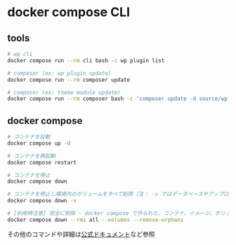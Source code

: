 
# docker compose CLI

## tools

```sh
# wp cli
docker compose run --rm cli bash -c wp plugin list

# composer (ex: wp plugin update)
docker compose run --rm composer update

# composer (ex: theme module update)
docker compose run --rm composer bash -c 'composer update -d source/wp-content/themes/$WP_THEME_NAME'
```

## docker compose

```sh
# コンテナを起動
docker compose up -d

# コンテナを再起動
docker compose restart

# コンテナを停止
docker compose down

# コンテナを停止し環境内のボリュームをすべて削除（注： -v ではデータベースやアップロード画像などがすべて削除されます）
docker compose down -v

# [利用時注意] 完全に削除 - docker compose で作られた、コンテナ、イメージ、ボリューム、ネットワークそして未定義コンテナ、全てを一括消去
docker compose down --rmi all --volumes --remove-orphans
```

その他のコマンドや詳細は[公式ドキュメント](https://matsuand.github.io/docs.docker.jp.onthefly/engine/reference/commandline/compose/)など参照
